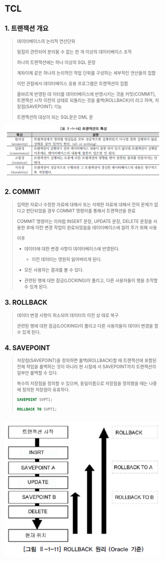 # TCL

## 1. 트랜잭션 개요

> 데이터베이스의 논리적 연산단위
>
> 밀접히 관련되어 분리될 수 없는 한 개 이상의 데이터베이스 조작
>
> 하나의 트랜잭션에는 하나 이상의 SQL 문장
>
> 계좌이체 같은 하나의 논리적인 작업 단위를 구성하는 세부적인 연산들의 집합
>
> 이런 관점에서 데이터베이스 응용 프로그램은 트랜잭션의 집합
>
> 올바르게 반영된 데 이터를 데이터베이스에 반영시키는 것을 커밋(COMMIT), 트랜잭션 시작 이전의 상태로 되돌리는 것을 롤백(ROLLBACK)이 라고 하며, 저장점(SAVEPOINT) 기능
>
> 트랜잭션의 대상이 되는 SQL문은 DML 문

![](../../../../images/tranch.png)

## 2. COMMIT

> 입력한 자료나 수정한 자료에 대해서 또는 삭제한 자료에 대해서 전혀 문제가 없다고 판단되었을 경우 COMMIT 명령어를 통해서 트랜잭션을 완료
>
> COMMIT 명령어는 이처럼 INSERT 문장, UPDATE 문장, DELETE 문장을 사용한 후에 이런 변경 작업이 완료되었음을 데이터베이스에 알려 주기 위해 사용
>
> 이후
>
> - 데이터에 대한 변경 사항이 데이터베이스에 반영된다.
>
> 	- 이전 데이터는 영원히 잃어버리게 된다.
>  - 모든 사용자는 결과를 볼 수 있다.
>  - 관련된 행에 대한 잠금(LOCKING)이 풀리고, 다른 사용자들이 행을 조작할 수 있게 된다.

## 3. ROLLBACK

> 데이터 변경 사항이 취소되어 데이터의 이전 상 태로 복구
>
> 관련된 행에 대한 잠금(LOCKING)이 풀리고 다른 사용자들이 데이터 변경을 할 수 있게 된다.

## 4. SAVEPOINT

> 저장점(SAVEPOINT)을 정의하면 롤백(ROLLBACK)할 때 트랜잭션에 포함된 전체 작업을 롤백하는 것이 아니라 현 시점에 서 SAVEPOINT까지 트랜잭션의 일부만 롤백할 수 있다. 
>
> 복수의 저장점을 정의할 수 있으며, 동일이름으로 저장점을 정의했을 때는 나중에 정의한 저장점이 유효하다.
>
> ```sql
> SAVEPOINT SVPT1;
> ```
>
> ```sql
> ROLLBACK TO SVPT1;
> ```

​	![](../../../../images/savepoint.png)

